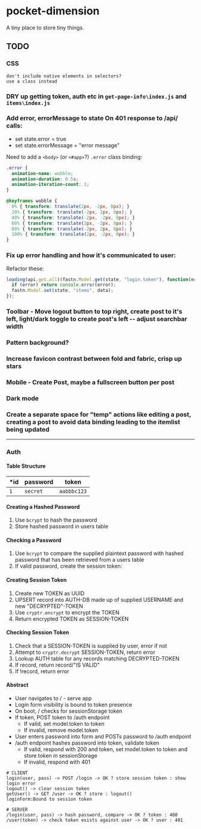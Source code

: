 # pocket-dimension

A tiny place to store tiny things.

## TODO

### CSS

```
don't include native elements in selectors?
use a class instead
```

### DRY up getting token, auth etc in `get-page-info\index.js` and `items\index.js`

### Add error, errorMessage to state On 401 response to /api/ calls: 

* set state.error = true
* set state.errorMessage = "error message"

Need to add a `<body>` (or `<#app>`?) `.error` class binding:

```css
.error {
  animation-name: wobble;
  animation-duration: 0.5s;
  animation-iteration-count: 1;
}

@keyframes wobble {
  0% { transform: translate(2px, -2px, 0px); }
  20% { transform: translate(-2px, 2px, 0px); }
  40% { transform: translate(-2px, -2px, 0px); }
  60% { transform: translate(2px, -2px, 0px); }
  80% { transform: translate(-2px, 2px, 0px); }
  100% { transform: translate(2px, -2px, 0px); }
}
```

### Fix up error handling and how it's communicated to user:

Refactor these:

```js
loading(api.get.all)(fastn.Model.get(state, "login.token"), function(error, data) {
  if (error) return console.error(error);
  fastn.Model.set(state, "items", data);
});
```

### Toolbar - Move logout button to top right, create post to it's left, light/dark toggle to create post's left -- adjust searchbar width

### Pattern background?

### Increase favicon contrast between fold and fabric, crisp up stars

### Mobile - Create Post, maybe a fullscreen button per post

### Dark mode

### Create a separate space for "temp" actions like editing a post, creating a post to avoid data binding leading to the itemlist being updated

---

### Auth

#### Table Structure

| *id | password | token       |
| --- | -------- | ----------- |
| `1` | `secret` | `aabbbc123` |

#### Creating a Hashed Password

1. Use `bcrypt` to hash the password
2. Store hashed password in users table

#### Checking a Password

1. Use `bcrypt` to compare the supplied plaintext password with hashed password that has been retrieved from a users table
2. If valid password, create the session token:

#### Creating Session Token

1. Create new TOKEN as UUID
2. UPSERT record into AUTH-DB made up of supplied USERNAME and new "DECRYPTED"-TOKEN
3. Use `cryptr.encrypt` to encrypt the TOKEN
4. Return encrypted TOKEN as SESSION-TOKEN

#### Checking Session Token

1. Check that a SESSION-TOKEN is supplied by user, error if not
2. Attempt to `cryptr.decrypt` SESSION-TOKEN, return error
3. Lookup AUTH table for any records matching DECRYPTED-TOKEN
4. If record, return record/"IS VALID"
5. If !record, return error

#### Abstract

- User navigates to / - serve app
- Login form visibility is bound to token presence
- On boot, / checks for sessionStorage token
- If token, POST token to /auth endpoint
  - If valid, set model.token to token
  - If invalid, remove model.token
- User enters password into form and POSTs password to /auth endpoint
- /auth endpoint hashes password into token, validate token
  - If valid, respond with 200 and token, set model.token to token and store token in sessionStorage
  - If invalid, respond with 401

```
# CLIENT
login(user, pass) -> POST /login -> OK ? store session token : show login error
logout() -> clear session token
getUser() -> GET /user -> OK ? store : logout()
loginForm:Bound to session token

# SERVER
/login(user, pass) -> hash password, compare -> OK ? token : 400
/user(token) -> check token exists against user -> OK ? user : 401
```